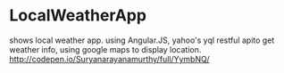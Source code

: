 # LocalWeatherApp
shows local weather app.
using Angular.JS, yahoo's yql restful apito get weather info, using google maps to display location.
http://codepen.io/Suryanarayanamurthy/full/YymbNQ/
